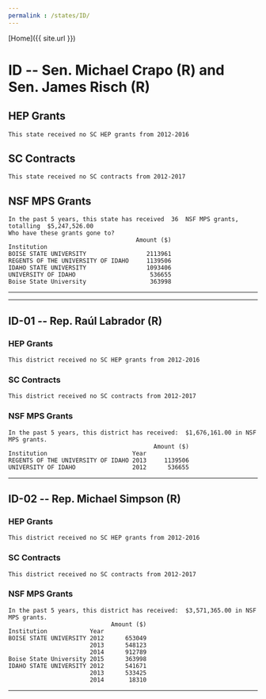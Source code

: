 ```yaml
---
permalink : /states/ID/
---
```


[Home]({{ site.url }})
# ID -- Sen. Michael Crapo (R) and  Sen. James Risch (R)
## HEP Grants
```
This state received no SC HEP grants from 2012-2016
```
## SC Contracts
```
This state received no SC contracts from 2012-2017
```
## NSF MPS Grants
```
In the past 5 years, this state has received  36  NSF MPS grants, totalling  $5,247,526.00
Who have these grants gone to?
                                    Amount ($)
Institution                                   
BOISE STATE UNIVERSITY                 2113961
REGENTS OF THE UNIVERSITY OF IDAHO     1139506
IDAHO STATE UNIVERSITY                 1093406
UNIVERSITY OF IDAHO                     536655
Boise State University                  363998
```
---
---
## ID-01 -- Rep. Raúl Labrador (R)
### HEP Grants
```
This district received no SC HEP grants from 2012-2016
```
### SC Contracts
```
This district received no SC contracts from 2012-2017
```
### NSF MPS Grants
```
In the past 5 years, this district has received:  $1,676,161.00 in NSF MPS grants.
                                         Amount ($)
Institution                        Year            
REGENTS OF THE UNIVERSITY OF IDAHO 2013     1139506
UNIVERSITY OF IDAHO                2012      536655
```
---
## ID-02 -- Rep. Michael Simpson (R)
### HEP Grants
```
This district received no SC HEP grants from 2012-2016
```
### SC Contracts
```
This district received no SC contracts from 2012-2017
```
### NSF MPS Grants
```
In the past 5 years, this district has received:  $3,571,365.00 in NSF MPS grants.
                             Amount ($)
Institution            Year            
BOISE STATE UNIVERSITY 2012      653049
                       2013      548123
                       2014      912789
Boise State University 2015      363998
IDAHO STATE UNIVERSITY 2012      541671
                       2013      533425
                       2014       18310
```
---
